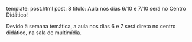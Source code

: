 template: post.html
post: 8
titulo: Aula nos dias 6/10 e 7/10 será no Centro Didático!

Devido à semana temática, a aula nos dias 6 e 7 será direto no centro didático, na sala de multimídia.
